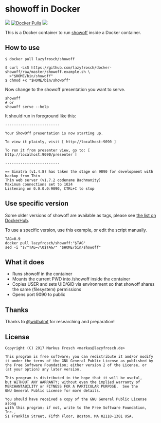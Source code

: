 showoff in Docker
=================

<!--[![Docker Automated build](https://img.shields.io/docker/automated/lazyfrosch/showoff.svg)](https://hub.docker.com/r/lazyfrosch/showoff/)-->

[![](https://images.microbadger.com/badges/version/lazyfrosch/showoff.svg)](https://microbadger.com/images/lazyfrosch/showoff "Get your own version badge on microbadger.com")
[![Docker Pulls](https://img.shields.io/docker/pulls/lazyfrosch/showoff.svg)](https://hub.docker.com/r/lazyfrosch/showoff/)
[![](https://images.microbadger.com/badges/image/lazyfrosch/showoff.svg)](https://microbadger.com/images/lazyfrosch/showoff "Get your own image badge on microbadger.com")

This is a Docker container to run [showoff](https://puppetlabs.github.io/showoff/) inside a Docker container.

## How to use

```
$ docker pull lazyfrosch/showoff

$ curl -LsS https://github.com/lazyfrosch/docker-showoff/raw/master/showoff.example.sh \
  >"$HOME/bin/showoff"
$ chmod +x "$HOME/bin/showoff"
```

Now change to the showoff presentation you want to serve.

```
showoff
# or
showoff serve --help
```

It should run in foreground like this:

```
-------------------------

Your ShowOff presentation is now starting up.

To view it plainly, visit [ http://localhost:9090 ]

To run it from presenter view, go to: [ http://localhost:9090/presenter ]

-------------------------

== Sinatra (v1.4.8) has taken the stage on 9090 for development with backup from Thin
Thin web server (v1.7.2 codename Bachmanity)
Maximum connections set to 1024
Listening on 0.0.0.0:9090, CTRL+C to stop
```

## Use specific version

Some older versions of showoff are available as tags, please see [the list on DockerHub](https://hub.docker.com/r/lazyfrosch/showoff/tags/).

To use a specific version, use this example, or edit the script manually.
```
TAG=0.9
docker pull lazyfrosch/showoff:"$TAG"
sed -i "s/^TAG=/\0$TAG/" "$HOME/bin/showoff"
```

## What it does

* Runs showoff in the container
* Mounts the current PWD into /showoff inside the container
* Copies USER and sets UID/GID via environment so that showoff shares the same (filesystem) permissions
* Opens port 9090 to public

## Thanks

Thanks to [@widhalmt](https://github.com/widhalmt) for researching and preparation!

## License
```
Copyright (C) 2017 Markus Frosch <markus@lazyfrosch.de>

This program is free software; you can redistribute it and/or modify
it under the terms of the GNU General Public License as published by
the Free Software Foundation; either version 2 of the License, or
(at your option) any later version.

This program is distributed in the hope that it will be useful,
but WITHOUT ANY WARRANTY; without even the implied warranty of
MERCHANTABILITY or FITNESS FOR A PARTICULAR PURPOSE.  See the
GNU General Public License for more details.

You should have received a copy of the GNU General Public License along
with this program; if not, write to the Free Software Foundation, Inc.,
51 Franklin Street, Fifth Floor, Boston, MA 02110-1301 USA.
```
